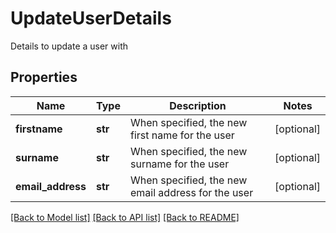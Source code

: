 # UpdateUserDetails

Details to update a user with

## Properties
Name | Type | Description | Notes
------------ | ------------- | ------------- | -------------
**firstname** | **str** | When specified, the new first name for the user | [optional] 
**surname** | **str** | When specified, the new surname for the user | [optional] 
**email_address** | **str** | When specified, the new email address for the user | [optional] 

[[Back to Model list]](../README.md#documentation-for-models) [[Back to API list]](../README.md#documentation-for-api-endpoints) [[Back to README]](../README.md)


